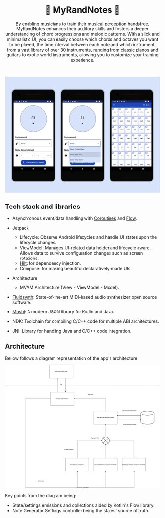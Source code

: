 <h1 align="center">🎵 MyRandNotes 🎵 </h1>

<p align="center">  
  By enabling musicians to train their musical perception handsfree, MyRandNotes enhances their auditory skills and fosters a deeper understanding of chord progressions and melodic patterns. With a slick and minimalistic UI, you can easily choose which chords and octaves you want to be played, the time interval between each note and which instrument, from a vast library of over 30 instruments, ranging from classic pianos and guitars to exotic world instruments, allowing you to customize your training experience.
</p>
</br>

<p align="center">
<img src="previews/app_preview.svg"/>
</p>


## Tech stack and libraries


- Asynchronous event/data handling with [Coroutines](https://github.com/Kotlin/kotlinx.coroutines) and [Flow](https://kotlin.github.io/kotlinx.coroutines/kotlinx-coroutines-core/kotlinx.coroutines.flow/).
- Jetpack
  - Lifecycle: Observe Android lifecycles and handle UI states upon the lifecycle changes.
  - ViewModel: Manages UI-related data holder and lifecycle aware. Allows data to survive configuration changes such as screen rotations. 
  - [Hilt](https://dagger.dev/hilt/): for dependency injection.
  - Compose: for making beautiful declaratively-made UIs.
- Architecture
  - MVVM Architecture (View - ViewModel - Model).

 
- [Fluidsynth](https://github.com/FluidSynth/fluidsynth): State-of-the-art  MIDI-based audio synthesizer open source software.
- [Moshi](https://github.com/square/moshi/): A modern JSON library for Kotlin and Java.
- NDK: Toolchain for compiling C/C++ code for multiple ABI architectures.
- JNI: Library for handling Java and C/C++ code integration.

## Architecture


Bellow follows a diagram representation of the app's architecture:
<p align="center">
<img src="previews/arch.svg"/>
</p>

Key points from the diagram being:

* State/settings emissions and collections aided by Kotlin's Flow library.
* Note Generator Settings controller being the states' source of truth.

